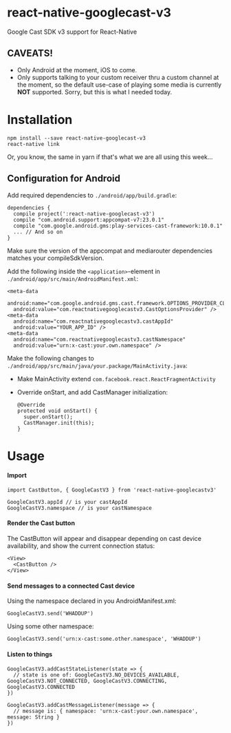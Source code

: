 # react-native-googlecast-v3

Google Cast SDK v3 support for React-Native

## CAVEATS!
* Only Android at the moment, iOS to come.
* Only supports talking to your custom receiver thru a custom channel at the moment, so the default use-case of playing some media is currently **NOT** supported. Sorry, but this is what I needed today.

# Installation

    npm install --save react-native-googlecast-v3
    react-native link

Or, you know, the same in yarn if that's what we are all using this week...

## Configuration for Android

Add required dependencies to `./android/app/build.gradle`:

    dependencies {
      compile project(':react-native-googlecast-v3')
      compile "com.android.support:appcompat-v7:23.0.1"
      compile "com.google.android.gms:play-services-cast-framework:10.0.1"
      ... // And so on
    }

Make sure the version of the appcompat and mediarouter dependencies matches your compileSdkVersion.

Add the following inside the `<application>`-element in `./android/app/src/main/AndroidManifest.xml`:

    <meta-data
      android:name="com.google.android.gms.cast.framework.OPTIONS_PROVIDER_CLASS_NAME"
      android:value="com.reactnativegooglecastv3.CastOptionsProvider" />
    <meta-data
      android:name="com.reactnativegooglecastv3.castAppId"
      android:value="YOUR_APP_ID" />
    <meta-data
      android:name="com.reactnativegooglecastv3.castNamespace"
      android:value="urn:x-cast:your.own.namespace" />

Make the following changes to `./android/app/src/main/java/your.package/MainActivity.java`:

* Make MainActivity extend `com.facebook.react.ReactFragmentActivity`

* Override onStart, and add CastManager initialization:

      @Override
      protected void onStart() {
        super.onStart();
        CastManager.init(this);
      }

# Usage

#### Import

    import CastButton, { GoogleCastV3 } from 'react-native-googlecastv3'

    GoogleCastV3.appId // is your castAppId
    GoogleCastV3.namespace // is your castNamespace

#### Render the Cast button

The CastButton will appear and disappear depending on cast device availability, and show the current connection status:

    <View>
      <CastButton />
    </View>

#### Send messages to a connected Cast device

Using the namespace declared in you AndroidManifest.xml:

    GoogleCastV3.send('WHADDUP')

Using some other namespace:

    GoogleCastV3.send('urn:x-cast:some.other.namespace', 'WHADDUP')

#### Listen to things

    GoogleCastV3.addCastStateListener(state => {
      // state is one of: GoogleCastV3.NO_DEVICES_AVAILABLE, GoogleCastV3.NOT_CONNECTED, GoogleCastV3.CONNECTING, GoogleCastV3.CONNECTED
    })

    GoogleCastV3.addCastMessageListener(message => {
      // message is: { namespace: 'urn:x-cast:your.own.namespace', message: String }
    })
